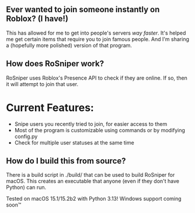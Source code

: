 ## Ever wanted to join someone instantly on Roblox? (I have!)
This has allowed for me to get into people's servers *way faster*. It's helped me get certain items that require you to join famous people. And I'm sharing a (hopefully more polished) version of that program.

## How does RoSniper work?
RoSniper uses Roblox's Presence API to check if they are online.
If so, then it will attempt to join that user.

# Current Features:
- Snipe users you recently tried to join, for easier access to them
- Most of the program is customizable using commands or by modifying config.py
- Check for multiple user statuses at the same time

## How do I build this from source?
There is a build script in ./build/ that can be used to build RoSniper for macOS.
This creates an executable that anyone (even if they don't have Python) can run.

Tested on macOS 15.1/15.2b2 with Python 3.13!
Windows support coming soon™
